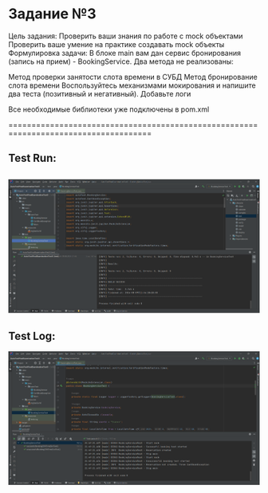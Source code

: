 # Задание №3

Цель задания:
Проверить ваши знания по работе с mock объектами
Проверить ваше умение на практике создавать mock объекты
Формулировка задачи:
В блоке main вам дан сервис бронирования (запись на прием) - BookingService. Два метода не реализованы:

Метод проверки занятости слота времени в СУБД
Метод бронирование слота времени
Воспользуйтесь механизмами мокирования и напишите два теста (позитивный и негативный). Добавьте логи

Все необходимые библиотеки уже подключены в pom.xml

=====================================================================================

## Test Run:
![](src/images/Test_Run.png)
---------------------------------------------------------------

## Test Log:
![](src/images/Test_Log.png)